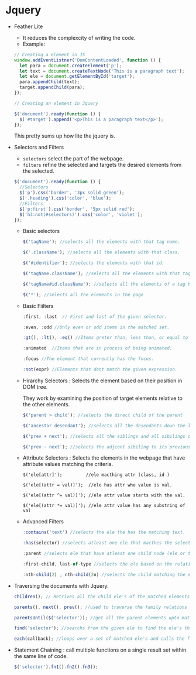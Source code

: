 # Jquery

- Feather Lite

  - It reduces the complexcity of writing the code.
  - Example:

  ```js
  // Creating a element in JS
  window.addEventListner('DomContentLoaded', function () {
    let para = document.createElement('p');
    let text = document.createTextNode('This is a paragraph text');
    let ele = document.getElementById('target');
    para.appendChild(text);
    target.appendChild(para);
  });
  ```

  ```js
  // Creating an element in Jquery

  $('document').ready(function () {
    $('#target').append('<p>This is a paragraph text</p>');
  });
  ```

  This pretty sums up how lite the jquery is.

- Selectors and Filters

  - `selectors` select the part of the webpage.
  - `filters` refine the selected and targets the desired elements from the selected.

  ```js
  $('document').ready(function () {
    //Selectors
    $('p').css('border', '3px solid green');
    $('.heading').css('color', 'blue');
    //Filters
    $('p:first').css('border', '5px solid red');
    $('h3:not(#selectors)').css('color', 'violet');
  });
  ```

  - Basic selectors

    ```js
    $('tagName'); //selects all the elements with that tag name.

    $('.className'); //selects all the elements with that class.

    $('#identifier'); //selects the elements with that id.

    $('tagName.className'); //selects all the elements with that tagname having matching class.

    $('tagName#id.className'); //selects all the elements of a tag having both matching id and class.

    $('*'); //selects all the elements in the page
    ```

  - Basic Fiilters

    ```js
    :first, :last  // First and last of the given selector.

    :even, :odd //Only even or odd items in the matched set.

    :gt(), :lt(), :eq() //Items greter than, less than, or equal to an index.

    :animated  //Items that are in process of being animated.

    :focus //The element that currently has the focus.

    :not(expr) //Elements that dont match the given expression.
    ```

  - Hirarchy Selectors : Selects the element based on their position in DOM tree.

    They work by examining the position of target elements relative to the other elements.

    ```js
    $('parent > child'); //selects the direct child of the parent

    $('ancestor desendant'); //selects all the desendants down the line.

    $('prev + next'); //selects all the siblings and all sibilings down the line.

    $('prev ~ next'); //selects the adjcent sibiling to its previous.
    ```

  - Attribute Selectors : Selects the elements in the webpage that have attribute values matching the criteria.

    ```JS
    $('ele[attr]');         //ele macthing attr (class, id )

    $('ele[(attr = val)]');  //ele has attr who value is val.

    $('ele[(attr ^= val)]'); //ele attr value starts with the val.

    $('ele[(attr *= val)]'); //ele attr value has any substring of val
    ```

  - Advanced Filters

    ```js
    :contains('text') //selects the ele the has the matching text.

    :has(selector) //selects atleast one ele that macthes the selector.

    :parent //selects ele that have atleast one child node (ele or text).

    :first-child, last-of-type //selects the ele based on the relations (fisrt child , last child of a parent ele)

    :nth-child(2) , nth-child(2n) //selects the child matching the mentioned index.
    ```

- Traversing the documents with Jquery.

  ```js
  children(); // Retrives all the child ele's of the matched elements, expect text nodes.

  parents(), next(), prev(); //used to traverse the family relations of an element

  parentsUntil($('selector')); //get all the parent elements upto matched selector and the matched selector is not included.

  find('selector'); //searchs from the given ele to find the ele's that match the selector expression.

  each(callback); //loops over a set of matched ele's and calls the function for each one.
  ```

- Statement Chaining : call multiple functions on a single result set within the same line of code.
  ```js
  $('selector').fn1().fn2().fn3();
  ```
